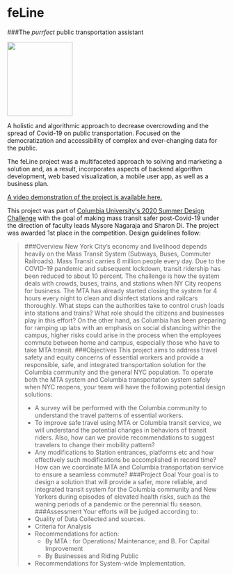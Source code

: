 # feLine
###The _purrfect_ public transportation assistant

<img src="/Users/nolantremelling/Downloads/lina-white background.png" width="150" height="170">

A holistic and algorithmic approach to decrease overcrowding and the spread of Covid-19 on public transportation.
Focused on the democratization and accessibility of complex and ever-changing data for the public.

The feLine project was a multifaceted approach to solving and marketing a solution and, as a result, incorporates
aspects of backend algorithm development, web based visualization, a mobile user app, as well as a business plan.

[A video demonstration of the project is available here.](https://youtu.be/_cv6ry-MPRU)

This project was part of 
[Columbia University's 2020 Summer Design Challenge](https://www.engineering.columbia.edu/transit-safety-post-covid-19)
with the goal of making mass transit safer post-Covid-19 under the direction of faculty leads Mysore Nagaraja and
Sharon Di. The project was awarded 1st place in the competition. Design guidelines follow:

>###Overview
> New York City’s economy and livelihood depends heavily on the Mass Transit System (Subways, Buses, Commuter
> Railroads). Mass Transit carries 6 million people every day. Due to the COVID-19 pandemic and subsequent lockdown,
> transit ridership has been reduced to about 10 percent. The challenge is how the system deals with crowds, buses,
> trains, and stations when NY City reopens for business. The MTA has already started closing the system for 4 hours
> every night to clean and disinfect stations and railcars thoroughly. What steps can the authorities take to control
> crush loads into stations and trains? What role should the citizens and businesses play in this effort? On the other
> hand, as Columbia has been preparing for ramping up labs with an emphasis on social distancing within the campus,
> higher risks could arise in the process when the employees commute between home and campus, especially those who
> have to take MTA transit. 
> ###Objectives
> This project aims to address travel safety and equity concerns of essential workers and provide a responsible, safe,
> and integrated transportation solution for the Columbia community and the general NYC population. To operate both the
> MTA system and Columbia transportation system safely when NYC reopens, your team will have the following potential
> design solutions:
>- A survey will be performed with the Columbia community to understand the travel patterns of essential workers.
>- To improve safe travel using MTA or Columbia transit service, we will understand the potential changes in behaviors
of transit riders. Also, how can we provide recommendations to suggest travelers to change their mobility pattern?
>- Any modifications to Station entrances, platforms etc and how effectively such modifications be accomplished in
> record time? How can we coordinate MTA and Columbia transportation service to ensure a seamless commute?
> ###Project Goal
> Your goal is to design a solution that will provide a safer, more reliable, and integrated transit system for the
> Columbia community and New Yorkers during episodes of elevated health risks, such as the waning periods of a pandemic
> or the perennial flu season.
> ###Assessment
> Your efforts will be judged according to:
> - Quality of Data Collected and sources. 
> - Criteria for Analysis
> - Recommendations for action:
>   - By MTA : for Operations/ Maintenance; and B. For Capital Improvement 
>   - By Businesses and Riding Public 
> - Recommendations for System-wide Implementation.
